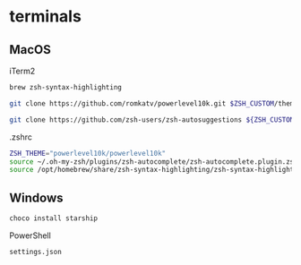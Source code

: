 # terminals

## MacOS

iTerm2

```bash
brew zsh-syntax-highlighting

git clone https://github.com/romkatv/powerlevel10k.git $ZSH_CUSTOM/themes/powerlevel10k

git clone https://github.com/zsh-users/zsh-autosuggestions ${ZSH_CUSTOM:-~/.oh-my-zsh/custom}/plugins/zsh-autosuggestions
```

.zshrc

```bash
ZSH_THEME="powerlevel10k/powerlevel10k"
source ~/.oh-my-zsh/plugins/zsh-autocomplete/zsh-autocomplete.plugin.zsh
source /opt/homebrew/share/zsh-syntax-highlighting/zsh-syntax-highlighting.zsh
```

## Windows
```bash
choco install starship
```

PowerShell
```bash
settings.json
```
